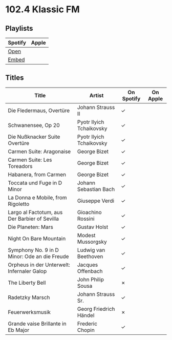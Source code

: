 # 102.4 Klassic FM

## Playlists

| Spotify | Apple |
| ------- | ----- |
| [Open](https://open.spotify.com/user/marauderxtreme/playlist/2Xz2yesY4m2dsvtdmUXh73) | []() |
| [Embed](https://embed.spotify.com/?uri=spotify%3Auser%3Amarauderxtreme%3Aplaylist%3A2Xz2yesY4m2dsvtdmUXh73) |  |

## Titles

| Title                                         | Artist                   | On Spotify | On Apple |
| --------------------------------------------- | ------------------------ | ---------- | -------- |
| Die Fledermaus, Overtüre                      | Johann Strauss II        | ✓
| Schwanensee, Op 20                            | Pyotr Ilyich Tchaikovsky | ✓
| Die Nußknacker Suite Overtüre                 | Pyotr Ilyich Tchaikovsky | ✓
| Carmen Suite: Aragonaise                      | George Bizet             | ✓
| Carmen Suite: Les Toreadors                   | George Bizet             | ✓
| Habanera, from Carmen                         | George Bizet             | ✓
| Toccata und Fuge in D Minor                   | Johann Sebastian Bach    | ✓
| La Donna e Mobile, from Rigoletto             | Giuseppe Verdi           | ✓
| Largo al Factotum, aus Der Barbier of Sevilla | Gioachino Rossini        | ✓
| Die Planeten: Mars                            | Gustav Holst             | ✓
| Night On Bare Mountain                        | Modest Mussorgsky        | ✓
| Symphony No. 9 in D Minor: Ode an die Freude  | Ludwig van Beethoven     | ✓
| Orpheus in der Unterwelt: Infernaler Galop    | Jacques Offenbach        | ✓
| The Liberty Bell                              | John Philip Sousa        | ✗
| Radetzky Marsch                               | Johann Strauss Sr.       | ✓
| Feuerwerksmusik                               | Georg Friedrich Händel   | ✗
| Grande vaise Brillante in Eb Major            | Frederic Chopin          | ✓
